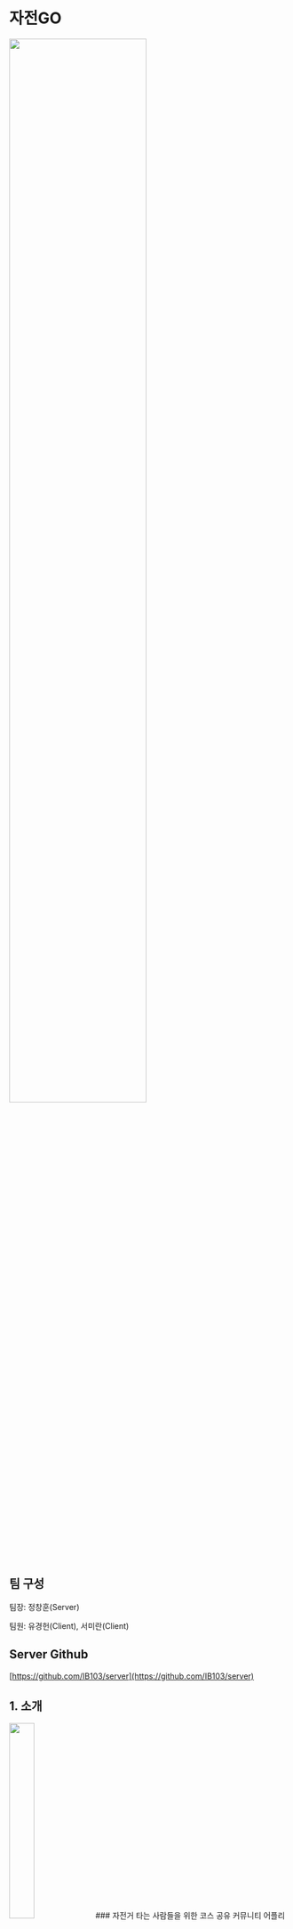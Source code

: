 # 자전GO

<img width="70%" src="https://github.com/IB103/client/assets/92325898/39bde59c-2009-42e4-8b85-d9eea468ba82"/>

## 팀 구성

팀장: 정창훈(Server)

팀원: 유경헌(Client), 서미란(Client)

## Server Github

[https://github.com/IB103/server](https://github.com/IB103/server)

## 1. 소개
<img width="30%" src="https://github.com/IB103/client/assets/92325898/a2d184b8-0c83-4ac5-8d9e-674896055cce"/>
### 자전거 타는 사람들을 위한 코스 공유 커뮤니티 어플리케이션

1. 직접 주행하거나 장소 검색을 이용하여 자전거 코스를 만든 후 커뮤니티에 만든 코스를 공유할 수 있습니다.
2. 주행 기록을 저장할 수 있고, 유저는 주행 누적 통계를 확인할 수 있습니다.
3. 특정 장소를 검색하여 현 위치에서 해당 장소까지 자전거 길 찾기를 하거나 장소 관련 정보를 확인할 수 있습니다.
4. 지역을 선택하여 원하는 지역의 인기 자전거 코스를 추천받을 수 있습니다.
5. 게시판을 통해 다른 유저와 소통하거나 다른 유저가 공유한 코스를 조회할 수 있습니다.

### 구조 및 사용된 언어, 개발 도구

- 구조
    
    <img width="80%" src="https://github.com/IB103/client/assets/92325898/d16f0595-13ad-4588-a09b-a769edb2162d"/>
    
- 사용된 언어, 개발 도구
    - 개발 언어: Kotlin, Java, SQL
    - 개발 도구: Android Studio, IntelliJ
    - 개발 환경: Amazon Lightsail, MySQL, Spring Boot
    - 주요 기술: RestAPI

## 2. 상세 기능

## 3. 기대 효과

1.
